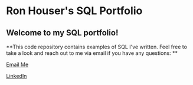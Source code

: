 # Ron Houser's SQL Portfolio

## Welcome to my SQL portfolio! 
**This code repository contains examples of SQL I've written. 
Feel free to take a look and reach out to me via email if you have any questions: **

[Email Me](ron.houser12@gmail.com)

[LinkedIn](https://www.linkedin.com/in/ron-houser-429052203/)
